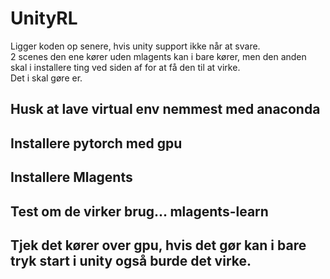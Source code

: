 # UnityRL
Ligger koden op senere, hvis unity support ikke når at svare.  
2 scenes den ene kører uden mlagents kan i bare kører, men den anden skal i installere ting ved siden af for at få den til at virke.  
Det i skal gøre er.  
## Husk at lave virtual env nemmest med anaconda
## Installere pytorch med gpu
## Installere Mlagents
## Test om de virker brug... mlagents-learn
## Tjek det kører over gpu, hvis det gør kan i bare tryk start i unity også burde det virke.
